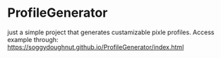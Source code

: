 # ProfileGenerator
just a simple project that generates custamizable pixle profiles.
Access example through: https://soggydoughnut.github.io/ProfileGenerator/index.html 
